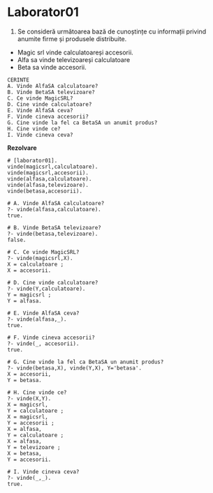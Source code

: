 # Laborator01

1. Se consideră următoarea bază de cunoștințe cu informații privind anumite firme și produsele distribuite.
- Magic srl vinde calculatoareși accesorii.
- Alfa sa vinde televizoareși calculatoare
- Beta sa vinde accesorii.

```
CERINTE
A. Vinde AlfaSA calculatoare?
B. Vinde BetaSA televizoare?
C. Ce vinde MagicSRL?
D. Cine vinde calculatoare?
E. Vinde AlfaSA ceva?
F. Vinde cineva accesorii?
G. Cine vinde la fel ca BetaSA un anumit produs?
H. Cine vinde ce?
I. Vinde cineva ceva?
```

**Rezolvare**

```apl
# [laborator01].
vinde(magicsrl,calculatoare).
vinde(magicsrl,accesorii).
vinde(alfasa,calculatoare).
vinde(alfasa,televizoare).
vinde(betasa,accesorii).
```

```apl
# A. Vinde AlfaSA calculatoare?
?- vinde(alfasa,calculatoare).
true.
```

```apl
# B. Vinde BetaSA televizoare?
?- vinde(betasa,televizoare).
false.
```

```apl
# C. Ce vinde MagicSRL?
?- vinde(magicsrl,X).
X = calculatoare ;
X = accesorii.
```

```apl
# D. Cine vinde calculatoare?
?- vinde(Y,calculatoare).
Y = magicsrl ;
Y = alfasa.
```

```apl
# E. Vinde AlfaSA ceva?
?- vinde(alfasa,_).
true.
```

```apl
# F. Vinde cineva accesorii?
?- vinde(_, accesorii).
true.
```

```apl
# G. Cine vinde la fel ca BetaSA un anumit produs?
?- vinde(betasa,X), vinde(Y,X), Y='betasa'.
X = accesorii,
Y = betasa.
```

```apl
# H. Cine vinde ce?
?- vinde(X,Y).
X = magicsrl,
Y = calculatoare ;
X = magicsrl,
Y = accesorii ;
X = alfasa,
Y = calculatoare ;
X = alfasa,
Y = televizoare ;
X = betasa,
Y = accesorii.
```

```apl
# I. Vinde cineva ceva?
?- vinde(_,_).
true.
```

